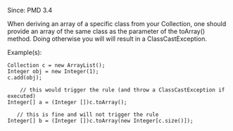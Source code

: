 Since: PMD 3.4

When deriving an array of a specific class from your Collection, one should provide an array of
the same class as the parameter of the toArray() method. Doing otherwise you will will result
in a ClassCastException.

Example(s):
```
Collection c = new ArrayList();
Integer obj = new Integer(1);
c.add(obj);

    // this would trigger the rule (and throw a ClassCastException if executed)
Integer[] a = (Integer [])c.toArray();

   // this is fine and will not trigger the rule
Integer[] b = (Integer [])c.toArray(new Integer[c.size()]);
```
